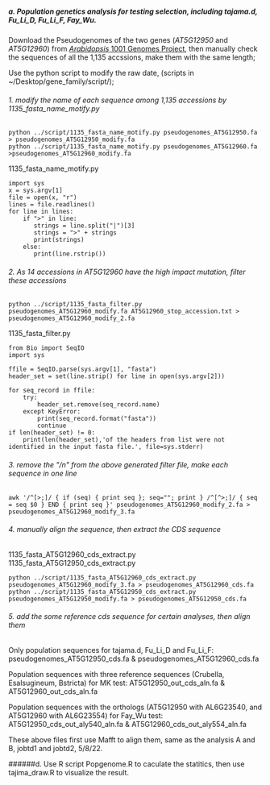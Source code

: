 ##### a. Population genetics analysis for testing selection, including tajama.d, Fu\_Li\_D, Fu\_Li\_F, Fay\_Wu.  
Download the Pseudogenomes of the two genes (*AT5G12950* and *AT5G12960*) from [*Arabidopsis* 1001 Genomes Project](https://1001genomes.org/tools.html), then manually check the sequences of all the 1,135 accssions, make them with the same length;    

Use the python script to modify the raw date, (scripts in ~/Desktop/gene_family/script/);   
###### 1. modify the name of each sequence among 1,135 accessions by 1135_fasta_name_motify.py

```
python ../script/1135_fasta_name_motify.py pseudogenomes_AT5G12950.fa > pseudogenomes_AT5G12950_modify.fa
python ../script/1135_fasta_name_motify.py pseudogenomes_AT5G12960.fa >pseudogenomes_AT5G12960_modify.fa
```
1135_fasta_name_motify.py
```
import sys
x = sys.argv[1]
file = open(x, "r")
lines = file.readlines()
for line in lines:
    if ">" in line:
       strings = line.split("|")[3]
       strings = ">" + strings
       print(strings)
    else:
       print(line.rstrip())
```
###### 2. As 14 accessions in *AT5G12960* have the high impact mutation, filter these accessions
```
python ../script/1135_fasta_filter.py pseudogenomes_AT5G12960_modify.fa AT5G12960_stop_accession.txt > pseudogenomes_AT5G12960_modify_2.fa
``` 
1135_fasta_filter.py
```
from Bio import SeqIO
import sys

ffile = SeqIO.parse(sys.argv[1], "fasta")
header_set = set(line.strip() for line in open(sys.argv[2]))

for seq_record in ffile:
    try:
        header_set.remove(seq_record.name)
    except KeyError:
        print(seq_record.format("fasta"))
        continue
if len(header_set) != 0:
    print(len(header_set),'of the headers from list were not identified in the input fasta file.', file=sys.stderr)
```

###### 3. remove the "/n" from the above generated filter file, make each sequence in one line

```
awk '/^[>;]/ { if (seq) { print seq }; seq=""; print } /^[^>;]/ { seq = seq $0 } END { print seq }' pseudogenomes_AT5G12960_modify_2.fa > pseudogenomes_AT5G12960_modify_3.fa
```

###### 4. manually align the sequence, then extract the CDS sequence
1135_fasta_AT5G12960_cds_extract.py
1135_fasta_AT5G12950_cds_extract.py 

```
python ../script/1135_fasta_AT5G12960_cds_extract.py pseudogenomes_AT5G12960_modify_3.fa > pseudogenomes_AT5G12960_cds.fa
python ../script/1135_fasta_AT5G12950_cds_extract.py pseudogenomes_AT5G12950_modify.fa > pseudogenomes_AT5G12950_cds.fa
```

###### 5. add the some reference cds sequence for certain analyses, then align them
 
Only population sequences for tajama.d, Fu\_Li\_D and Fu\_Li\_F: pseudogenomes_AT5G12950_cds.fa & pseudogenomes_AT5G12960_cds.fa   

Population sequences with three reference sequences (Crubella, Esalsugineum, Bstricta) for MK test: AT5G12950_out_cds_aln.fa & AT5G12960_out_cds_aln.fa   

Population sequences with the orthologs (AT5G12950 with AL6G23540, and AT5G12960 with AL6G23554) for Fay\_Wu test:
AT5G12950_cds_out_aly540_aln.fa & AT5G12960_cds_out_aly554_aln.fa

These above files first use Mafft to align them, same as the analysis A and B, jobtd1 and jobtd2, 5/8/22. 


######d. Use R script Popgenome.R to caculate the statitics, then use tajima_draw.R to visualize the result.  


